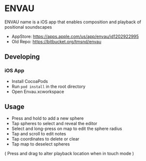 # ENVAU

ENVAU name is a iOS app that enables composition and playback of positional soundscapes

- AppStore: https://apps.apple.com/us/app/envau/id1202922995
- Old Repo: https://bitbucket.org/tmsnd/envau

## Developing

### iOS App
* Install CocoaPods
* Run ```pod install``` in the root directory
* Open Envau.xcworkspace


## Usage

- Press and hold to add a new sphere
- Tap spheres to select and reveal the editor
- Select and long-press on map to edit the sphere radius
- Tap and scroll to edit notes
- Tap coordinates to delete or clear
- Tap map to deselect spheres

( Press and drag to alter playback location when in touch mode )
